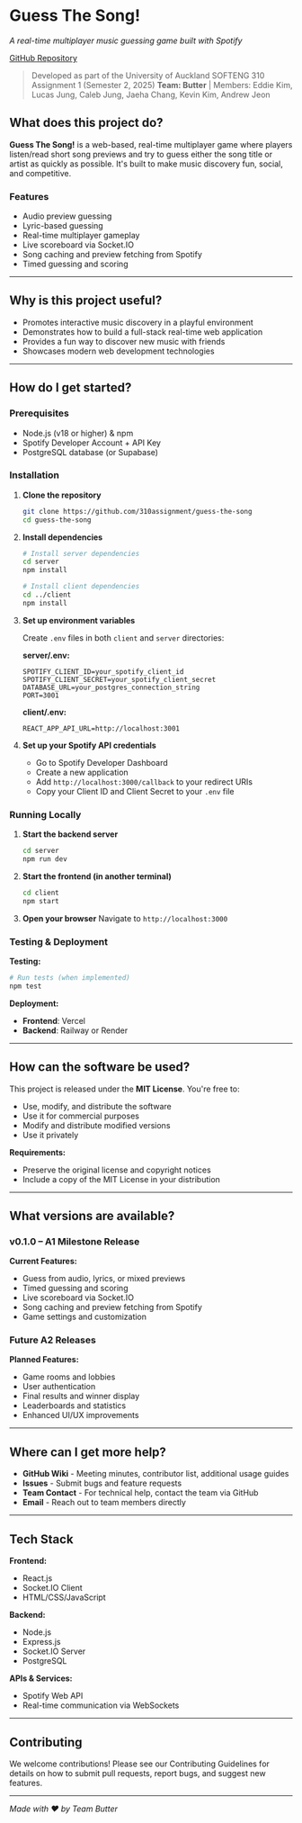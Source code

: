 # Guess The Song!
*A real-time multiplayer music guessing game built with Spotify*

[GitHub Repository](https://github.com/310assignment/guess-the-song)
> Developed as part of the University of Auckland SOFTENG 310 Assignment 1 (Semester 2, 2025)
> **Team: Butter** | Members: Eddie Kim, Lucas Jung, Caleb Jung, Jaeha Chang, Kevin Kim, Andrew Jeon

## What does this project do?

**Guess The Song!** is a web-based, real-time multiplayer game where players listen/read short song previews and try to guess either the song title or artist as quickly as possible. It's built to make music discovery fun, social, and competitive.

### Features
- Audio preview guessing
- Lyric-based guessing  
- Real-time multiplayer gameplay
- Live scoreboard via Socket.IO
- Song caching and preview fetching from Spotify
- Timed guessing and scoring

---

## Why is this project useful?

* Promotes interactive music discovery in a playful environment
* Demonstrates how to build a full-stack real-time web application
* Provides a fun way to discover new music with friends
* Showcases modern web development technologies

---

## How do I get started?

### Prerequisites
* Node.js (v18 or higher) & npm
* Spotify Developer Account + API Key
* PostgreSQL database (or Supabase)

### Installation

1. **Clone the repository**
   ```bash
   git clone https://github.com/310assignment/guess-the-song
   cd guess-the-song
   ```

2. **Install dependencies**
   ```bash
   # Install server dependencies
   cd server
   npm install
   
   # Install client dependencies
   cd ../client
   npm install
   ```

3. **Set up environment variables**

   Create `.env` files in both `client` and `server` directories:

   **server/.env:**
   ```env
   SPOTIFY_CLIENT_ID=your_spotify_client_id
   SPOTIFY_CLIENT_SECRET=your_spotify_client_secret
   DATABASE_URL=your_postgres_connection_string
   PORT=3001
   ```

   **client/.env:**
   ```env
   REACT_APP_API_URL=http://localhost:3001
   ```

4. **Set up your Spotify API credentials**
   - Go to Spotify Developer Dashboard
   - Create a new application
   - Add `http://localhost:3000/callback` to your redirect URIs
   - Copy your Client ID and Client Secret to your `.env` file

### Running Locally

1. **Start the backend server**
   ```bash
   cd server
   npm run dev
   ```

2. **Start the frontend (in another terminal)**
   ```bash
   cd client
   npm start
   ```

3. **Open your browser**
   Navigate to `http://localhost:3000`

### Testing & Deployment

**Testing:**
```bash
# Run tests (when implemented)
npm test
```

**Deployment:**
- **Frontend**: Vercel
- **Backend**: Railway or Render

---

## How can the software be used?

This project is released under the **MIT License**. You're free to:
- Use, modify, and distribute the software
- Use it for commercial purposes
- Modify and distribute modified versions
- Use it privately

**Requirements:**
- Preserve the original license and copyright notices
- Include a copy of the MIT License in your distribution

---

## What versions are available?

### v0.1.0 – A1 Milestone Release
**Current Features:**
* Guess from audio, lyrics, or mixed previews
* Timed guessing and scoring
* Live scoreboard via Socket.IO
* Song caching and preview fetching from Spotify
* Game settings and customization

### Future A2 Releases
**Planned Features:**
* Game rooms and lobbies
* User authentication
* Final results and winner display
* Leaderboards and statistics
* Enhanced UI/UX improvements

---

## Where can I get more help?

* **GitHub Wiki** - Meeting minutes, contributor list, additional usage guides
* **Issues** - Submit bugs and feature requests
* **Team Contact** - For technical help, contact the team via GitHub
* **Email** - Reach out to team members directly

---

## Tech Stack

**Frontend:**
- React.js
- Socket.IO Client
- HTML/CSS/JavaScript

**Backend:**
- Node.js
- Express.js
- Socket.IO Server
- PostgreSQL

**APIs & Services:**
- Spotify Web API
- Real-time communication via WebSockets

---

## Contributing

We welcome contributions! Please see our Contributing Guidelines for details on how to submit pull requests, report bugs, and suggest new features.

---

*Made with ❤️ by Team Butter*
